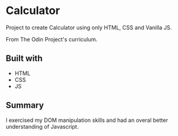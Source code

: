 # Calculator

Project to create Calculator using only HTML, CSS and Vanilla JS.

From The Odin Project's curriculum.

## Built with
* HTML
* CSS
* JS

## Summary
I exercised my DOM manipulation skills
and had an overal better understanding of Javascript.


